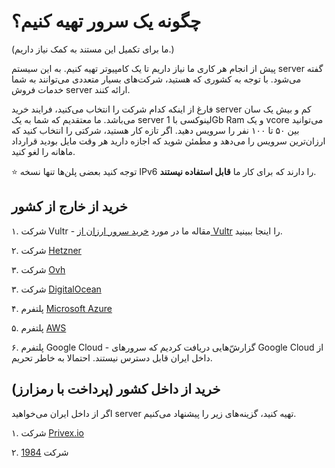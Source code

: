 # چگونه یک سرور تهیه کنیم؟

(ما برای تکمیل این مستند به کمک نیاز داریم.)

پیش از انجام هر کاری ما نیاز داریم تا یک کامپیوتر تهیه کنیم. به این سیستم server گفته می‌شود. با توجه به کشوری که هستید، شرکت‌های بسیار متعددی می‌توانند به شما خدمات فروش server ارائه کنند.

فارغ از اینکه کدام شرکت را انتخاب می‌کنید، فرایند خرید server کم و بیش یک سان می‌باشد. ما معتقدیم که شما به یک server لینوکسی با 1Gb Ram و یک vcore می‌توانید بین ۵۰ تا ۱۰۰ نفر را سرویس دهید. اگر تازه کار هستید، شرکتی را انتخاب کنید که ارزان‌ترین سرویس را می‌دهد و مطمئن شوید که اجازه دارید هر وقت مایل بودید قرارداد ماهانه را لغو کنید.

:star:
توجه کنید بعضی پلن‌ها تنها نسخه IPv6 را دارند که برای کار ما **قابل استفاده نیستند**.


## خرید از خارج از کشور

۱. شرکت Vultr - مقاله ما در مورد [خرید سرور ارزان از Vultr](https://github.com/iranxray/hope/blob/main/buy-server-vultr.md) را اینجا ببینید.

۲. شرکت [Hetzner](https://www.hetzner.com)

۳. شرکت [Ovh](https://www.ovhcloud.com) 

۳. شرکت [DigitalOcean](https://www.digitalocean.com)

۴. پلتفرم [Microsoft Azure](https://ms.portal.azure.com)

۵. پلتفرم [AWS]()

۶. پلتفرم Google Cloud - گزارش‌ّ‌هایی دریافت کردیم که سرور‌های Google Cloud از داخل ایران قابل دسترس نیستند. احتمالا به خاطر تحریم.

## خرید از داخل کشور (پرداخت با رمزارز)
اگر از داخل ایران می‌خواهید server تهیه کنید، گزینه‌های زیر را پیشنهاد می‌کنیم.

۱. شرکت [Privex.io](https://privex.io)

۲. شرکت [1984](https://1984.hosting)

